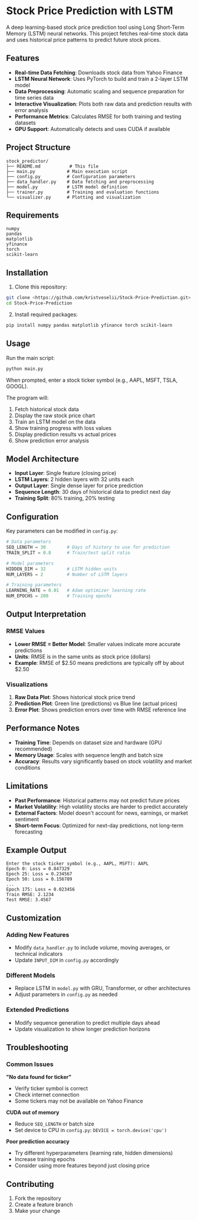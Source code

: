 # Stock Price Prediction with LSTM

A deep learning-based stock price prediction tool using Long Short-Term Memory (LSTM) neural networks. This project fetches real-time stock data and uses historical price patterns to predict future stock prices.

## Features

- **Real-time Data Fetching**: Downloads stock data from Yahoo Finance
- **LSTM Neural Network**: Uses PyTorch to build and train a 2-layer LSTM model
- **Data Preprocessing**: Automatic scaling and sequence preparation for time series data
- **Interactive Visualization**: Plots both raw data and prediction results with error analysis
- **Performance Metrics**: Calculates RMSE for both training and testing datasets
- **GPU Support**: Automatically detects and uses CUDA if available

## Project Structure

```
stock_predictor/
├── README.md           # This file
├── main.py            # Main execution script
├── config.py          # Configuration parameters
├── data_handler.py    # Data fetching and preprocessing
├── model.py           # LSTM model definition
├── trainer.py         # Training and evaluation functions
└── visualizer.py      # Plotting and visualization
```

## Requirements

```
numpy
pandas
matplotlib
yfinance
torch
scikit-learn
```

## Installation

1. Clone this repository:
```bash
git clone <https://github.com/kristveselii/Stock-Price-Prediction.git>
cd Stock-Price-Prediction
```

2. Install required packages:
```bash
pip install numpy pandas matplotlib yfinance torch scikit-learn
```

## Usage

Run the main script:
```bash
python main.py
```

When prompted, enter a stock ticker symbol (e.g., AAPL, MSFT, TSLA, GOOGL).

The program will:
1. Fetch historical stock data
2. Display the raw stock price chart
3. Train an LSTM model on the data
4. Show training progress with loss values
5. Display prediction results vs actual prices
6. Show prediction error analysis

## Model Architecture

- **Input Layer**: Single feature (closing price)
- **LSTM Layers**: 2 hidden layers with 32 units each
- **Output Layer**: Single dense layer for price prediction
- **Sequence Length**: 30 days of historical data to predict next day
- **Training Split**: 80% training, 20% testing

## Configuration

Key parameters can be modified in `config.py`:

```python
# Data parameters
SEQ_LENGTH = 30        # Days of history to use for prediction
TRAIN_SPLIT = 0.8      # Train/test split ratio

# Model parameters
HIDDEN_DIM = 32        # LSTM hidden units
NUM_LAYERS = 2         # Number of LSTM layers

# Training parameters
LEARNING_RATE = 0.01   # Adam optimizer learning rate
NUM_EPOCHS = 200       # Training epochs
```

## Output Interpretation

### RMSE Values
- **Lower RMSE = Better Model**: Smaller values indicate more accurate predictions
- **Units**: RMSE is in the same units as stock price (dollars)
- **Example**: RMSE of $2.50 means predictions are typically off by about $2.50

### Visualizations
1. **Raw Data Plot**: Shows historical stock price trend
2. **Prediction Plot**: Green line (predictions) vs Blue line (actual prices)
3. **Error Plot**: Shows prediction errors over time with RMSE reference line

## Performance Notes

- **Training Time**: Depends on dataset size and hardware (GPU recommended)
- **Memory Usage**: Scales with sequence length and batch size
- **Accuracy**: Results vary significantly based on stock volatility and market conditions

## Limitations

- **Past Performance**: Historical patterns may not predict future prices
- **Market Volatility**: High volatility stocks are harder to predict accurately
- **External Factors**: Model doesn't account for news, earnings, or market sentiment
- **Short-term Focus**: Optimized for next-day predictions, not long-term forecasting

## Example Output

```
Enter the stock ticker symbol (e.g., AAPL, MSFT): AAPL
Epoch 0: Loss = 0.847329
Epoch 25: Loss = 0.234567
Epoch 50: Loss = 0.156789
...
Epoch 175: Loss = 0.023456
Train RMSE: 2.1234
Test RMSE: 3.4567
```

## Customization

### Adding New Features
- Modify `data_handler.py` to include volume, moving averages, or technical indicators
- Update `INPUT_DIM` in `config.py` accordingly

### Different Models
- Replace LSTM in `model.py` with GRU, Transformer, or other architectures
- Adjust parameters in `config.py` as needed

### Extended Predictions
- Modify sequence generation to predict multiple days ahead
- Update visualization to show longer prediction horizons

## Troubleshooting

### Common Issues

**"No data found for ticker"**
- Verify ticker symbol is correct
- Check internet connection
- Some tickers may not be available on Yahoo Finance

**CUDA out of memory**
- Reduce `SEQ_LENGTH` or batch size
- Set device to CPU in `config.py`: `DEVICE = torch.device('cpu')`

**Poor prediction accuracy**
- Try different hyperparameters (learning rate, hidden dimensions)
- Increase training epochs
- Consider using more features beyond just closing price

## Contributing

1. Fork the repository
2. Create a feature branch
3. Make your change